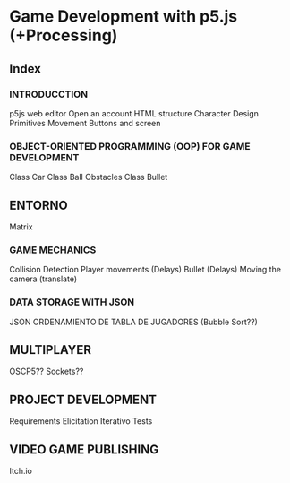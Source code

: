 # Game Development with p5.js (+Processing) 
## Index

### INTRODUCCTION

  p5js web editor
  Open an account
  HTML structure
  Character Design
  Primitives Movement
  Buttons and screen
  
### OBJECT-ORIENTED PROGRAMMING (OOP) FOR GAME DEVELOPMENT
  
  Class Car
  Class Ball
  Obstacles
  Class Bullet
  
## ENTORNO
  Matrix
  
### GAME MECHANICS
  
  Collision Detection
  Player movements (Delays)
  Bullet (Delays)
  Moving the camera (translate)
  
### DATA STORAGE WITH JSON
  JSON
  ORDENAMIENTO DE TABLA DE JUGADORES (Bubble Sort??)
  
## MULTIPLAYER
  OSCP5??
  Sockets??
  
## PROJECT DEVELOPMENT
  Requirements Elicitation
  Iterativo
  Tests
  
## VIDEO GAME PUBLISHING
  Itch.io
